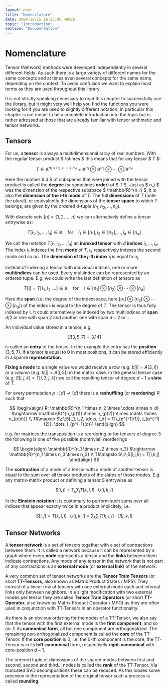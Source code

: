 ```yaml
---
layout: post
title: "Nomenclature"
date: 2000-12-15 16:25:06 +0000
topic: "Introduction"
section: "Documentation"
---
```



# Nomenclature

Tensor (Network) methods were developed independently in several different fields. As such there is a large variety of different
names for the same concepts and at times even several concepts for the same name, depending on the context. To avoid confusion 
we want to explain most terms as they are used throughout this library.

It is not strictly speaking necessary to read this chapter to successfully use the library, but it might very well help you find 
the functions you were looking for if you are used to slightly different notation. In particular this chapter is not meant to be
a complete introduction into the topic but is rather adressed at those that are already familiar with tensor arithmetic and
tensor networks.

## Tensors

For us, a **tensor** is always a multidimensional array of real numbers. With the regular tensor product $ \otimes $ this means 
that for any tensor $ T $:

$$ T \in \mathbb{R}^{n_1 \times n_2 \times \cdots \times n_d} = \mathbb{R}^{n_1} \otimes \mathbb{R}^{n_2} \otimes \cdots \otimes \mathbb{R}^{n_d} $$

Here the number $ d $ of subspaces that were joined with the tensor product is called the **degree** (or sometimes **order**) of $ T $.
Just as $ n_i $ was the dimension of the respective subspace $ \mathbb{R}^{n_i} $, it is also the **dimension of the $i$-th mode**
of $T$. The full **dimensions** of $T$ (note the plural), or equivalently the dimensions of the **tensor space** to which $T$ belongs, are given by the ordered $d$-tuple $(n_1, n_2, \dots, n_d)$.

With discrete sets $[n] = \{1,2,\dots,n\}$ we can alternatively define a tensor entrywise as:

$$ T[i_1, i_2, \dots, i_d] \in \mathbb{R}\quad\text{for}\quad i_1\in [n_1], i_2\in [n_2], \dots, i_d\in [n_d]  $$

We call the notation $T[i_1, i_2, \dots, i_d]$ an **indexed tensor** with $d$ **indices** $i_1,\dots,i_d$. The index $i_1$ indexes the first
**mode** of $T$, $i_2$ respectively indexes the second mode and so on. The **dimension of the $j$-th index** $i_j$ is equal to $n_j$.

Instead of indexing a tensor with individual indices, one or more **multiindices** can be used. Every multiindex can be represented
by an ordered tuple. E.g. we could write the last definition of tensors as

$$ T[\mathbb{i}] = T[\mathbb{i}_1, \mathbb{i}_2, \dots] \in \mathbb{R}\quad\text{for}\quad \mathbb{i} \in [n_1]\otimes [n_2] \otimes \cdots \otimes [n_d] $$

Here the **span** (i.e. the degree of the indexspace, here $[n_1]\otimes [n_2] \otimes \cdots \otimes [n_d]$) of the index $\mathbb{i}$
is equal to the degree of $T$. The tensor is thus fully indexed by $\mathbb{i}$. It could alternatively be indexed by two multiindices
of **span** $d/2$ or one with span $2$ and another one with span $d-2$ or ...

An individual value stored in a tensor, e.g.

$$ U[3, 5, 7] = 3.141 $$

is called an **entry** of the tensor. In the example the entry has the **position** $(3, 5, 7)$. If a tensor is equal to $0$
in most positions, it can be stored efficiently in a sparse **representation**. 

**Fixing a mode** to a single value
we would receive a row (e.g. $b[i] = A[2,i]$) or a column (e.g. $b[i] = A[i,5]$) in the matrix case. In the general tensor case 
(e.g. $S[i,j,k] = T[i,3,j,k]$) we call the resulting tensor of degree $d-1$ a **slate** of $T$.

For every permutation $p:[d]\rightarrow[d]$ there is a **reshuffling** (or **reordering**) $R$ such that

$$ 
\begin{align}
R: \mathbb{R}^{n_1 \times n_2 \times \cdots \times n_d} &\rightarrow \mathbb{R}^{n_{p(1)} \times n_{p(2)} \times \cdots \times n_{p(d)}} \\
T&\mapsto S\;:\;S[i_1, i_2, \dots, i_d] = T[i_{p^{-1}(1)}, i_{p^{-1}(2)}, \dots, i_{p^{-1}(d)}]
\end{align}
$$

e.g. for matrices the transposition is a reordering or for tensors of degree $3$ the following is one of five possible (nontrivial) reorderings

$$
\begin{align}
\mathbb{R}^{n_1 \times n_2 \times n_3} &\rightarrow \mathbb{R}^{n_1 \times n_3 \times n_2} \\
T&\mapsto S\;:\;S[i,j,k] = T[i,k,j]
\end{align}
$$

The **contraction** of a mode of a tensor with a mode of another tenser is equal to the sum over all tensor products of the slates
of those modes. E.g. any matrix-matrix product or defining a tensor $S$ entrywise as

$$ S[i,j] = \sum_k \sum_l T[k,i,l] \cdot U[j,k,l] $$

In the **Einstein notation** it is customary to perform such sums over all indices that appear exactly twice in a product implicitely,
i.e.

$$ S[i,j] = T[k,i,l] \cdot U[j,k,l] = \sum_k \sum_l T[k,i,l] \cdot U[j,k,l] $$


## Tensor Networks

A **tensor network** is a set of tensors together with a set of contractions between them. It is called a network because
it can be represented by a graph where every **node** represents a tensor and the **links** between them indicate contractions.
Any mode of any tensor in the network that is not part of any contractions is an **external mode** (or **external link**) of the
network.

A very common set of tensor networks are the **Tensor Train Tensors** (or short **TT-Tensors**, also known as Matrix Product States / MPS).
They consist of a linear row of tensors with one external mode each and internal links only between neighbors. In a slight modification
with two external modes per tensor they are called **Tensor Train Operators** (or short **TT-Operator**, also known as Matrix Product
 Operator / MPO) as they are often used in conjunction with TT-Tensors in an operator functionality.

As there is an obvious ordering for the nodes of a TT-Tensor, we also say that the tensor with the first external mode is the 
**first component**, and so on. It its **cannonical form**, all but one component are orthogonalized. The remaining non-orthogonalized
component is called the **core** of the TT-Tensor. If the **core position** is $0$, i.e. the $0$-th component is the core, the
TT-Tensor is in its **left-cannonical** form, respectively **right-cannonical** with core-position $d-1$.

The ordered tuple of dimensions of the shared modes between first and second, second and third... nodes is called the **rank**
of the TT-Tensor. Via truncated SVD decompositions these can be reduced. As this looses some precision in the representation of
the original tensor such a process is called **rounding**.

